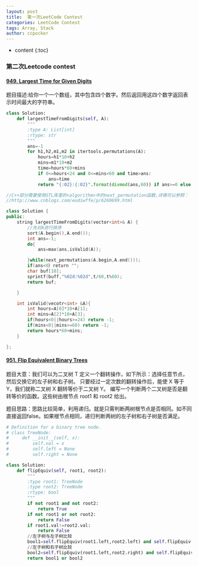 ```yaml
---
layout: post
title:  第一次LeetCode Contest
categories: LeetCode Contest
tags: Array, Stack
author: ccpocker
---
```


* content
{:toc}

### 第二次Leetcode contest

#### [949. Largest Time for Given Digits]()

题目描述:给你一个一个数组，其中包含四个数字。然后返回用这四个数字返回表示时间最大的字符串。

```python
class Solution:
    def largestTimeFromDigits(self, A):
        """
        :type A: List[int]
        :rtype: str
        """
        ans=-1
        for h1,h2,m1,m2 in itertools.permutations(A):
            hours=h1*10+h2
            mins=m1*10+m2
            time=hours*60+mins
            if 0<=hours<24 and 0<=mins<60 and time>ans:
                ans=time
            return "{:02}:{:02}".format(divmod(ans,60)) if ans>=0 else ""
```

```C++
//C++部分需要使用STL库里的<algorithm>中的next_permutation函数,详情可以参照：
//http://www.cnblogs.com/eudiwffe/p/6260699.html

class Solution {
public:
    string largestTimeFromDigits(vector<int>& A) {
        //先对A进行排序
        sort(A.begin(),A.end());
        int ans=-1;
        do{
            ans=max(ans,isValid(A));

        }while(next_permutations(A.begin,A.end()));
        if(ans<0）return "";
        char buf[10];
        sprintf(buff,"%02d:%02d",t/60,t%60);
        return buf;

    }

    int isValid(vecotr<int> &A){
        int hours=A[0]*10+A[1];
        int mins=A[2]*10+A[3];
        if(hours<0||hours>=24) return -1;
        if(mins<0||mins>=60) return -1;
        return hours*60+mins;
    }

};
```


#### [951. Flip Equivalent Binary Trees](https://leetcode.com/problems/flip-equivalent-binary-trees/)

题目大意：我们可以为二叉树 T 定义一个翻转操作，如下所示：选择任意节点，然后交换它的左子树和右子树。
只要经过一定次数的翻转操作后，能使 X 等于 Y，我们就称二叉树 X 翻转等价于二叉树 Y。
编写一个判断两个二叉树是否是翻转等价的函数。这些树由根节点 root1 和 root2 给出。

题目思路：思路比较简单，利用递归。就是只需判断两树根节点是否相同。如不同直接返回false。如果根节点相同，递归判断两树的左子树和右子树是否满足。

```python
# Definition for a binary tree node.
# class TreeNode:
#     def __init__(self, x):
#         self.val = x
#         self.left = None
#         self.right = None

class Solution:
    def flipEquiv(self, root1, root2):
        """
        :type root1: TreeNode
        :type root2: TreeNode
        :rtype: bool
        """
        if not root1 and not root2:
            return True
        if not root1 or not root2:
            return False
        if root1.val!=root2.val:
            return False
        //左子树与左子树比较
        bool1=self.flipEquiv(root1.left,root2.left) and self.flipEquiv(root1.right,root2.right) 
        //左子树和右子树比较
        bool2=self.flipEquiv(root1.left,root2.right) and self.flipEquiv(root1.right,root2.left)
        return bool1 or bool2
```